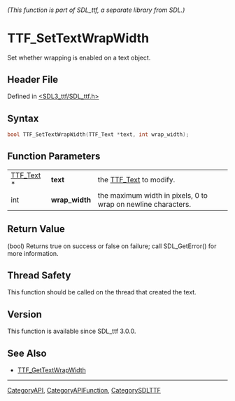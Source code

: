 ###### (This function is part of SDL_ttf, a separate library from SDL.)
# TTF_SetTextWrapWidth

Set whether wrapping is enabled on a text object.

## Header File

Defined in [<SDL3_ttf/SDL_ttf.h>](https://github.com/libsdl-org/SDL_ttf/blob/main/include/SDL3_ttf/SDL_ttf.h)

## Syntax

```c
bool TTF_SetTextWrapWidth(TTF_Text *text, int wrap_width);
```

## Function Parameters

|                        |                |                                                               |
| ---------------------- | -------------- | ------------------------------------------------------------- |
| [TTF_Text](TTF_Text) * | **text**       | the [TTF_Text](TTF_Text) to modify.                           |
| int                    | **wrap_width** | the maximum width in pixels, 0 to wrap on newline characters. |

## Return Value

(bool) Returns true on success or false on failure; call SDL_GetError() for
more information.

## Thread Safety

This function should be called on the thread that created the text.

## Version

This function is available since SDL_ttf 3.0.0.

## See Also

- [TTF_GetTextWrapWidth](TTF_GetTextWrapWidth)

----
[CategoryAPI](CategoryAPI), [CategoryAPIFunction](CategoryAPIFunction), [CategorySDLTTF](CategorySDLTTF)

